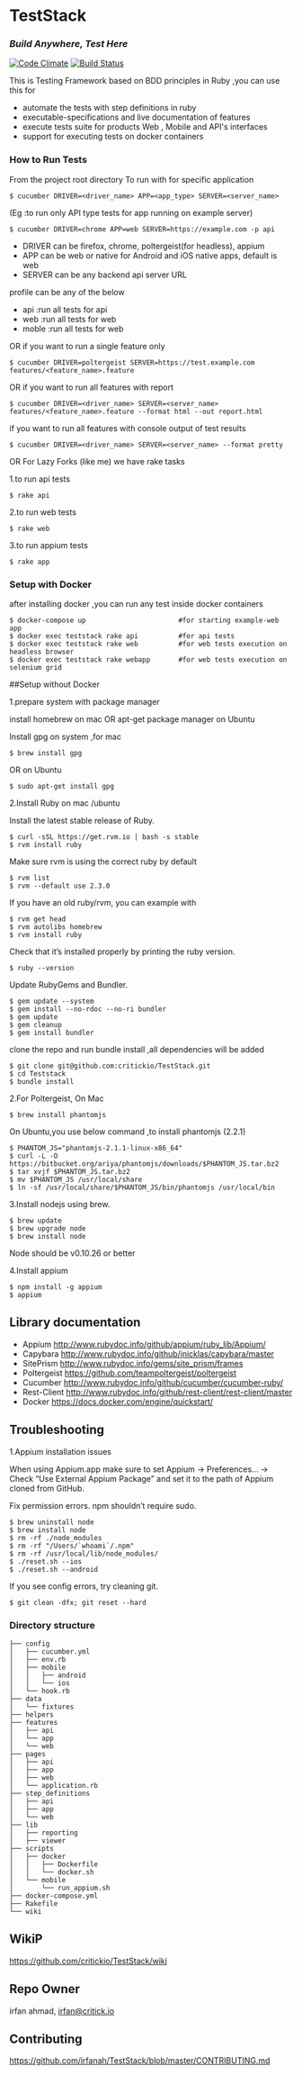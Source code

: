 # TestStack

### _Build Anywhere, Test Here_

[![Code Climate](https://codeclimate.com/github/critickio/teststack/badges/gpa.svg)](https://codeclimate.com/github/critickio/teststack)
[![Build Status](https://travis-ci.org/critickio/teststack.svg?branch=demo)](https://travis-ci.org/critick/teststack)

This is Testing Framework based on BDD principles in Ruby ,you can use this for  

* automate the tests with step definitions in ruby
* executable-specifications and live documentation of features
* execute tests suite for products Web , Mobile and API's interfaces
* support for executing tests on docker containers


### How to Run Tests

From the project root directory
To run with for specific application  
```  
$ cucumber DRIVER=<driver_name> APP=<app_type> SERVER=<server_name>
```

(Eg :to run only API type tests for app running on example server)

```  
$ cucumber DRIVER=chrome APP=web SERVER=https://example.com -p api
```

* DRIVER can be firefox, chrome, poltergeist(for headless), appium
* APP  can be web or native for Android and iOS native apps, default is web
* SERVER can be any backend api server URL

profile can be any of the below

* api      :run all tests for api
* web      :run all tests for web
* moble    :run all tests for web


OR if you want to run a single feature only

```
$ cucumber DRIVER=poltergeist SERVER=https://test.example.com features/<feature_name>.feature
```

OR if you want to run all features with report
```
$ cucumber DRIVER=<driver_name> SERVER=<server_name> features/<feature_name>.feature --format html --out report.html
```

if you want to run all features with console output of test results
```
$ cucumber DRIVER=<driver_name> SERVER=<server_name> --format pretty
```

OR For Lazy Forks (like me) we have rake tasks

1.to run api tests
```
$ rake api
```

2.to run web tests
```
$ rake web
```

3.to run appium tests
```
$ rake app
```

### Setup with Docker
after installing docker ,you can run any test inside docker containers
```
$ docker-compose up                       #for starting example-web app  
$ docker exec teststack rake api          #for api tests
$ docker exec teststack rake web          #for web tests execution on headless browser
$ docker exec teststack rake webapp       #for web tests execution on selenium grid
```

##Setup without Docker

1.prepare system with package manager

install homebrew on mac
OR apt-get package manager on Ubuntu

Install gpg on system ,for mac

```
$ brew install gpg
```
OR on Ubuntu

```
$ sudo apt-get install gpg
```

2.Install Ruby on mac /ubuntu

Install the latest stable release of Ruby.
```
$ curl -sSL https://get.rvm.io | bash -s stable
$ rvm install ruby
```

Make sure rvm is using the correct ruby by default
```
$ rvm list
$ rvm --default use 2.3.0
```

If you have an old ruby/rvm, you can example with
```
$ rvm get head
$ rvm autolibs homebrew
$ rvm install ruby
```

Check that it’s installed properly by printing the ruby version.
```
$ ruby --version
```

Update RubyGems and Bundler.

```
$ gem update --system
$ gem install --no-rdoc --no-ri bundler
$ gem update
$ gem cleanup
$ gem install bundler
```

clone the repo and run bundle install ,all dependencies will be added

```
$ git clone git@github.com:critickio/TestStack.git
$ cd Teststack
$ bundle install
```

2.For Poltergeist,
On Mac

```
$ brew install phantomjs
```
On Ubuntu,you  use below command ,to install phantomjs (2.2.1)

```
$ PHANTOM_JS="phantomjs-2.1.1-linux-x86_64"
$ curl -L -O https://bitbucket.org/ariya/phantomjs/downloads/$PHANTOM_JS.tar.bz2
$ tar xvjf $PHANTOM_JS.tar.bz2
$ mv $PHANTOM_JS /usr/local/share
$ ln -sf /usr/local/share/$PHANTOM_JS/bin/phantomjs /usr/local/bin
```

3.Install nodejs using brew.
```
$ brew update
$ brew upgrade node
$ brew install node
```
Node should be v0.10.26 or better

4.Install appium

```
$ npm install -g appium
$ appium
```


## Library documentation
* Appium
http://www.rubydoc.info/github/appium/ruby_lib/Appium/  
* Capybara
http://www.rubydoc.info/github/jnicklas/capybara/master
* SitePrism
http://www.rubydoc.info/gems/site_prism/frames
* Poltergeist
https://github.com/teampoltergeist/poltergeist
* Cucumber
http://www.rubydoc.info/github/cucumber/cucumber-ruby/
* Rest-Client
http://www.rubydoc.info/github/rest-client/rest-client/master
* Docker https://docs.docker.com/engine/quickstart/



## Troubleshooting

1.Appium installation issues

When using Appium.app make sure to set Appium -> Preferences… -> Check “Use External Appium Package” and set it to the path of Appium cloned from GitHub.

Fix permission errors. npm shouldn’t require sudo.

```
$ brew uninstall node
$ brew install node
$ rm -rf ./node_modules
$ rm -rf "/Users/`whoami`/.npm"
$ rm -rf /usr/local/lib/node_modules/
$ ./reset.sh --ios
$ ./reset.sh --android
```

If you see config errors, try cleaning git.
```
$ git clean -dfx; git reset --hard
```
### Directory structure

```
├── config
│   ├── cucumber.yml
│   ├── env.rb
│   ├── mobile
│   │   ├── android
│   │   └── ios
│   └── hook.rb
├── data
│   └── fixtures
├── helpers
├── features
│   ├── api
│   └── app
│   └── web
├── pages
│   ├── api
│   ├── app
│   ├── web
│   └── application.rb
├── step_definitions
│   ├── api
│   ├── app
│   └── web
├── lib
│   ├── reporting
│   ├── viewer
├── scripts
│   ├── docker
│   │   ├── Dockerfile
│   │   └── docker.sh
│   └── mobile
│       └── run_appium.sh
├── docker-compose.yml
├── Rakefile
└── wiki
```

## WikiP
https://github.com/critickio/TestStack/wiki

## Repo Owner
irfan ahmad, irfan@critick.io

## Contributing
https://github.com/irfanah/TestStack/blob/master/CONTRIBUTING.md
